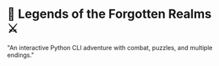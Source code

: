 # 🌌 Legends of the Forgotten Realms ⚔️
"An interactive Python CLI adventure with combat, puzzles, and multiple endings."
